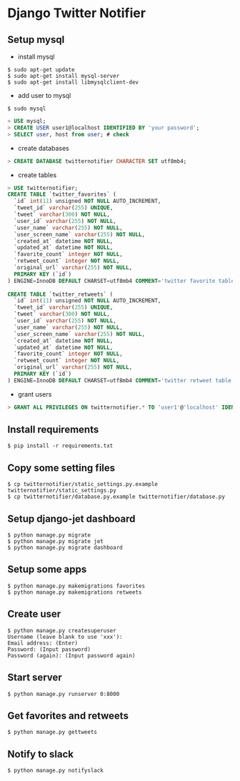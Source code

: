 # Django Twitter Notifier

## Setup mysql

- install mysql

``` shell
$ sudo apt-get update
$ sudo apt-get install mysql-server
$ sudo apt-get install libmysqlclient-dev
```

- add user to mysql

``` shell
$ sudo mysql
```

``` sql
> USE mysql;
> CREATE USER user1@localhost IDENTIFIED BY 'your password';
> SELECT user, host from user; # check
```

- create databases

``` sql
> CREATE DATABASE twitternotifier CHARACTER SET utf8mb4;
```

- create tables

``` sql
> USE twitternotifier;
CREATE TABLE `twitter_favorites` (
  `id` int(11) unsigned NOT NULL AUTO_INCREMENT,
  `tweet_id` varchar(255) UNIQUE,
  `tweet` varchar(300) NOT NULL,
  `user_id` varchar(255) NOT NULL,
  `user_name` varchar(255) NOT NULL,
  `user_screen_name` varchar(255) NOT NULL,
  `created_at` datetime NOT NULL,
  `updated_at` datetime NOT NULL,
  `favorite_count` integer NOT NULL,
  `retweet_count` integer NOT NULL,
  `original_url` varchar(255) NOT NULL,
  PRIMARY KEY (`id`) 
) ENGINE=InnoDB DEFAULT CHARSET=utf8mb4 COMMENT='twitter favorite table';
  
CREATE TABLE `twitter_retweets` (
  `id` int(11) unsigned NOT NULL AUTO_INCREMENT,
  `tweet_id` varchar(255) UNIQUE,
  `tweet` varchar(300) NOT NULL,
  `user_id` varchar(255) NOT NULL,
  `user_name` varchar(255) NOT NULL,
  `user_screen_name` varchar(255) NOT NULL,
  `created_at` datetime NOT NULL,
  `updated_at` datetime NOT NULL,
  `favorite_count` integer NOT NULL,
  `retweet_count` integer NOT NULL,
  `original_url` varchar(255) NOT NULL,
  PRIMARY KEY (`id`) 
) ENGINE=InnoDB DEFAULT CHARSET=utf8mb4 COMMENT='twitter retweet table';
```

- grant users

``` sql
> GRANT ALL PRIVILEGES ON twitternotifier.* TO 'user1'@'localhost' IDENTIFIED BY 'your password';
```

## Install requirements

``` shell
$ pip install -r requirements.txt
```

## Copy some setting files

``` shell
$ cp twitternotifier/static_settings.py.example twitternotifier/static_settings.py
$ cp twitternotifier/database.py.example twitternotifier/database.py
```

## Setup django-jet dashboard

``` shell
$ python manage.py migrate
$ python manage.py migrate jet
$ python manage.py migrate dashboard
```

## Setup some apps

``` shell
$ python manage.py makemigrations favorites
$ python manage.py makemigrations retweets
```

## Create user

``` shell
$ python manage.py createsuperuser
Username (leave blank to use 'xxx'):
Email address: (Enter)
Password: (Input password)
Password (again): (Input password again)
```

## Start server

``` shell
$ python manage.py runserver 0:8000
```

## Get favorites and retweets

``` shell
$ python manage.py gettweets
```

## Notify to slack

``` shell
$ python manage.py notifyslack
```
